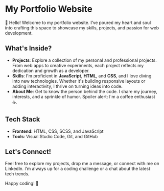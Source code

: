 # My Portfolio Website

👋 Hello! Welcome to my portfolio website. I've poured my heart and soul into crafting this space to showcase my skills, projects, and passion for web development.

## What's Inside?

- **Projects**: Explore a collection of my personal and professional projects. From web apps to creative experiments, each project reflects my dedication and growth as a developer.
- **Skills**: I'm proficient in **JavaScript**, **HTML**, and **CSS**, and I love diving into new technologies. Whether it's building responsive layouts or adding interactivity, I thrive on turning ideas into code.
- **About Me**: Get to know the person behind the code. I share my journey, interests, and a sprinkle of humor. Spoiler alert: I'm a coffee enthusiast ☕.

## Tech Stack

- **Frontend**: HTML, CSS, SCSS, and JavaScript
- **Tools**: Visual Studio Code, Git, and GitHub

## Let's Connect!

Feel free to explore my projects, drop me a message, or connect with me on LinkedIn. I'm always up for a coding challenge or a chat about the latest tech trends.

Happy coding! 🚀


